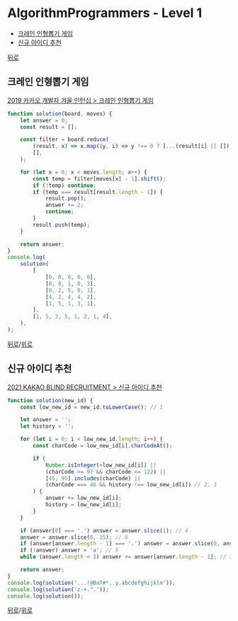 # AlgorithmProgrammers - Level 1

* [크레인 인형뽑기 게임](#크레인-인형뽑기-게임)
* [신규 아이디 추천](#신규-아이디-추천)

[뒤로](https://github.com/SeongYongLee/TIL/tree/main/AlgorithmProgrammers)

## 크레인 인형뽑기 게임

[2019 카카오 개발자 겨울 인턴십 > 크레인 인형뽑기 게임](https://programmers.co.kr/learn/courses/30/lessons/64061)


``` js
function solution(board, moves) {
    let answer = 0;
    const result = [];

    const filter = board.reduce(
        (result, x) => x.map((y, i) => y !== 0 ? [...(result[i] || []), y] : result[i] || []),
        [],
    );

    for (let x = 0; x < moves.length; x++) {
        const temp = filter[moves[x] - 1].shift();
        if (!temp) continue;
        if (temp === result[result.length - 1]) {
            result.pop();
            answer += 2;
            continue;
        }
        result.push(temp);
    }

    return answer;
}
console.log(
    solution(
        [
            [0, 0, 0, 0, 0],
            [0, 0, 1, 0, 3],
            [0, 2, 5, 0, 1],
            [4, 2, 4, 4, 2],
            [3, 5, 1, 3, 1],
        ],
        [1, 5, 3, 5, 1, 2, 1, 4],
    ),
);
```

[뒤로](https://github.com/SeongYongLee/TIL/tree/main/AlgorithmProgrammers)/[위로](#algorithmprogrammers---level-1)

## 신규 아이디 추천

[2021 KAKAO BLIND RECRUITMENT > 신규 아이디 추천](https://programmers.co.kr/learn/courses/30/lessons/72410)


``` js
function solution(new_id) {
    const low_new_id = new_id.toLowerCase(); // 1

    let answer = '';
    let history = '';

    for (let i = 0; i < low_new_id.length; i++) {
        const charCode = low_new_id[i].charCodeAt();

        if (
            Number.isInteger(+low_new_id[i]) ||
            (charCode >= 97 && charCode <= 122) ||
            [45, 95].includes(charCode) ||
            (charCode === 46 && history !== low_new_id[i]) // 2, 3
        ) {
            answer += low_new_id[i];
            history = low_new_id[i];
        }
    }

    if (answer[0] === '.') answer = answer.slice(1); // 4
    answer = answer.slice(0, 15); // 6
    if (answer[answer.length - 1] === '.') answer = answer.slice(0, answer.length - 1); // 4, 6
    if (!answer) answer = 'a'; // 5
    while (answer.length < 3) answer += answer[answer.length - 1]; // 7

    return answer;
}
console.log(solution('...!@BaT#*..y.abcdefghijklm'));
console.log(solution('z-+.^.'));
console.log(solution());
```

[뒤로](https://github.com/SeongYongLee/TIL/tree/main/AlgorithmProgrammers)/[위로](#algorithmprogrammers---level-1)